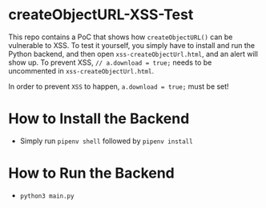 # createObjectURL-XSS-Test
This repo contains a PoC that shows how `createObjectURL()` can be vulnerable to XSS. To test it yourself, you simply have to install and run the Python backend, and then open `xss-createObjectUrl.html`, and an alert will show up. To prevent XSS, `// a.download = true;` needs to be uncommented in `xss-createObjectUrl.html`.

In order to prevent `XSS` to happen, `a.download = true;` must be set!

# How to Install the Backend
- Simply run `pipenv shell` followed by `pipenv install`

# How to Run the Backend
- `python3 main.py`
